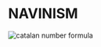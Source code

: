 # NAVINISM


![catalan number formula](https://www.google.com/url?sa=i&url=https%3A%2F%2Fwww.chegg.com%2Fhomework-help%2Fquestions-and-answers%2Fcatalan-numbers-cn-count-number-n-times-2-arrays-containing-numbers-2n-row-column-increasi-q18652828&psig=AOvVaw18oNuAgrhCoP8Q2Sc2juq8&ust=1597852317445000&source=images&cd=vfe&ved=0CAIQjRxqFwoTCIj-7vKNpesCFQAAAAAdAAAAABAD)
